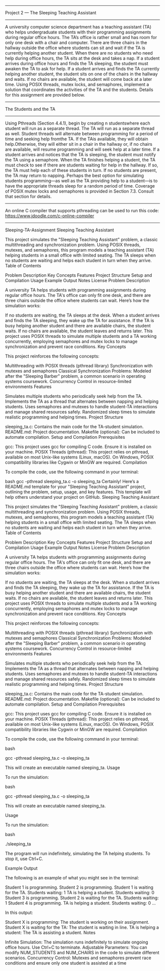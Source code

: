**************************************************************
Project 2 — The Sleeping Teaching Assistant
**************************************************************
A university computer science department has a teaching assistant (TA) who
helps undergraduate students with their programming assignments during
regular office hours. The TA’s office is rather small and has room for only one
desk with a chair and computer. There are three chairs in the hallway outside
the office where students can sit and wait if the TA is currently helping another
student. When there are no students who need help during office hours, the
TA sits at the desk and takes a nap. If a student arrives during office hours
and finds the TA sleeping, the student must awaken the TA to ask for help. If a
student arrives and finds the TA currently helping another student, the student
sits on one of the chairs in the hallway and waits. If no chairs are available, the
student will come back at a later time.
Using POSIX threads, mutex locks, and semaphores, implement a solution
that coordinates the activities of the TA and the students. Details for this
assignment are provided below.

**************************************************************
The Students and the TA
**************************************************************
Using Pthreads (Section 4.4.1), begin by creating n studentswhere each student
will run as a separate thread. The TA will run as a separate thread as well.
Student threads will alternate between programming for a period of time and
seeking help fromthe TA. If the TAis available, they will obtain help.Otherwise,
they will either sit in a chair in the hallway or, if no chairs are available, will
resume programming and will seek help at a later time. If a student arrives
and notices that the TA is sleeping, the student must notify the TA using a
semaphore. When the TA finishes helping a student, the TA must check to see
if there are students waiting for help in the hallway. If so, the TA must help
each of these students in turn. If no students are present, the TA may return to
napping.
Perhaps the best option for simulating students programming—as well as
the TA providing help to a student—is to have the appropriate threads sleep
for a random period of time.
Coverage of POSIX mutex locks and semaphores is provided in Section 7.3.
Consult that section for details.

**************************************************************
An online C compiler that supports pthreading can be used to run this code: https://www.jdoodle.com/c-online-compiler
**************************************************************

Sleeping-TA-Assignment
Sleeping Teaching Assistant

This project simulates the "Sleeping Teaching Assistant" problem, a classic multithreading and synchronization problem. Using POSIX threads, mutexes, and semaphores, this program models a teaching assistant (TA) helping students in a small office with limited seating. The TA sleeps when no students are waiting and helps each student in turn when they arrive. Table of Contents

Problem Description
Key Concepts
Features
Project Structure
Setup and Compilation
Usage
Example Output
Notes
License
Problem Description

A university TA helps students with programming assignments during regular office hours. The TA's office can only fit one desk, and there are three chairs outside the office where students can wait. Here’s how the simulation works:

If no students are waiting, the TA sleeps at the desk.
When a student arrives and finds the TA sleeping, they wake up the TA for assistance.
If the TA is busy helping another student and there are available chairs, the student waits.
If no chairs are available, the student leaves and returns later.
This project uses POSIX threads to simulate multiple students and a TA working concurrently, employing semaphores and mutex locks to manage synchronization and prevent race conditions. Key Concepts

This project reinforces the following concepts:

Multithreading with POSIX threads (pthread library)
Synchronization with mutexes and semaphores
Classical Synchronization Problems: Modeled after the "Sleeping Barber" problem, a common scenario in operating systems coursework.
Concurrency Control in resource-limited environments
Features

Simulates multiple students who periodically seek help from the TA.
Implements the TA as a thread that alternates between napping and helping students.
Uses semaphores and mutexes to handle student-TA interactions and manage shared resources safely.
Randomized sleep times to simulate realistic programming and helping times.
Project Structure

sleeping_ta.c: Contains the main code for the TA-student simulation.
README.md: Project documentation.
Makefile (optional): Can be included to automate compilation.
Setup and Compilation Prerequisites

gcc: This project uses gcc for compiling C code. Ensure it is installed on your machine.
POSIX Threads (pthread): This project relies on pthread, available on most Unix-like systems (Linux, macOS). On Windows, POSIX compatibility libraries like Cygwin or MinGW are required.
Compilation

To compile the code, use the following command in your terminal:

bash gcc -pthread sleeping_ta.c -o sleeping_ta Certainly! Here’s a README.md template for your "Sleeping Teaching Assistant" project, outlining the problem, setup, usage, and key features. This template will help others understand your project on GitHub. Sleeping Teaching Assistant

This project simulates the "Sleeping Teaching Assistant" problem, a classic multithreading and synchronization problem. Using POSIX threads, mutexes, and semaphores, this program models a teaching assistant (TA) helping students in a small office with limited seating. The TA sleeps when no students are waiting and helps each student in turn when they arrive. Table of Contents

Problem Description
Key Concepts
Features
Project Structure
Setup and Compilation
Usage
Example Output
Notes
License
Problem Description

A university TA helps students with programming assignments during regular office hours. The TA's office can only fit one desk, and there are three chairs outside the office where students can wait. Here’s how the simulation works:

If no students are waiting, the TA sleeps at the desk.
When a student arrives and finds the TA sleeping, they wake up the TA for assistance.
If the TA is busy helping another student and there are available chairs, the student waits.
If no chairs are available, the student leaves and returns later.
This project uses POSIX threads to simulate multiple students and a TA working concurrently, employing semaphores and mutex locks to manage synchronization and prevent race conditions. Key Concepts

This project reinforces the following concepts:

Multithreading with POSIX threads (pthread library)
Synchronization with mutexes and semaphores
Classical Synchronization Problems: Modeled after the "Sleeping Barber" problem, a common scenario in operating systems coursework.
Concurrency Control in resource-limited environments
Features

Simulates multiple students who periodically seek help from the TA.
Implements the TA as a thread that alternates between napping and helping students.
Uses semaphores and mutexes to handle student-TA interactions and manage shared resources safely.
Randomized sleep times to simulate realistic programming and helping times.
Project Structure

sleeping_ta.c: Contains the main code for the TA-student simulation.
README.md: Project documentation.
Makefile (optional): Can be included to automate compilation.
Setup and Compilation Prerequisites

gcc: This project uses gcc for compiling C code. Ensure it is installed on your machine.
POSIX Threads (pthread): This project relies on pthread, available on most Unix-like systems (Linux, macOS). On Windows, POSIX compatibility libraries like Cygwin or MinGW are required.
Compilation

To compile the code, use the following command in your terminal:

bash

gcc -pthread sleeping_ta.c -o sleeping_ta

This will create an executable named sleeping_ta. Usage

To run the simulation:

bash

gcc -pthread sleeping_ta.c -o sleeping_ta

This will create an executable named sleeping_ta.

Usage

To run the simulation:

bash

./sleeping_ta

The program will run indefinitely, simulating the TA helping students. To stop it, use Ctrl+C.

Example Output

The following is an example of what you might see in the terminal:

Student 1 is programming. Student 2 is programming. Student 1 is waiting for the TA. Students waiting: 1 TA is helping a student. Students waiting: 0 Student 3 is programming. Student 2 is waiting for the TA. Students waiting: 1 Student 4 is programming. TA is helping a student. Students waiting: 0 ...

In this output:

Student X is programming: The student is working on their assignment.
Student X is waiting for the TA: The student is waiting in line.
TA is helping a student: The TA is assisting a student.
Notes

Infinite Simulation: The simulation runs indefinitely to simulate ongoing office hours. Use Ctrl+C to terminate.
Adjustable Parameters: You can modify NUM_STUDENTS and NUM_CHAIRS in the code to simulate different scenarios.
Concurrency Control: Mutexes and semaphores prevent race conditions and ensure only one student is assisted at a time

